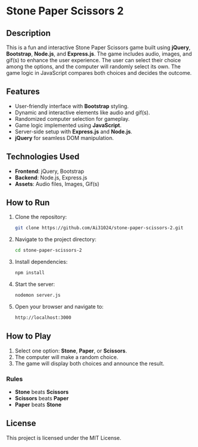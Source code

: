 
# Stone Paper Scissors 2

## Description

This is a fun and interactive Stone Paper Scissors game built using **jQuery**, **Bootstrap**, **Node.js**, and **Express.js**. The game includes audio, images, and gif(s) to enhance the user experience. The user can select their choice among the options, and the computer will randomly select its own. The game logic in JavaScript compares both choices and decides the outcome.

## Features

- User-friendly interface with **Bootstrap** styling.
- Dynamic and interactive elements like audio and gif(s).
- Randomized computer selection for gameplay.
- Game logic implemented using **JavaScript**.
- Server-side setup with **Express.js** and **Node.js**.
- **jQuery** for seamless DOM manipulation.
  
## Technologies Used

- **Frontend**: jQuery, Bootstrap
- **Backend**: Node.js, Express.js
- **Assets**: Audio files, Images, Gif(s)

## How to Run

1. Clone the repository:

    ```bash
    git clone https://github.com/Ai31024/stone-paper-scissors-2.git
    ```

2. Navigate to the project directory:

    ```bash
    cd stone-paper-scissors-2
    ```

3. Install dependencies:

    ```bash
    npm install
    ```

4. Start the server:

    ```bash
    nodemon server.js
    ```

5. Open your browser and navigate to:

    ```bash
    http://localhost:3000
    ```

## How to Play

1. Select one option: **Stone**, **Paper**, or **Scissors**.
2. The computer will make a random choice.
3. The game will display both choices and announce the result.

### Rules

- **Stone** beats **Scissors**
- **Scissors** beats **Paper**
- **Paper** beats **Stone**

## License

This project is licensed under the MIT License.
